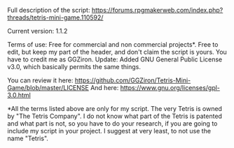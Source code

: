 Full description of the script: https://forums.rpgmakerweb.com/index.php?threads/tetris-mini-game.110592/ 

Current version: 1.1.2

Terms of use: Free for commercial and non commercial projects*. 
Free to edit, but keep my part of the header, and don't claim the script is yours. 
You have to credit me as GGZiron. 
Update: Added GNU General Public License v3.0, which basically permits the same things.

You can review it here: https://github.com/GGZiron/Tetris-Mini-Game/blob/master/LICENSE
And here: https://www.gnu.org/licenses/gpl-3.0.html

*All the terms listed above are only for my script. The very Tetris is owned
by "The Tetris Company". I do not know what part of the Tetris is patented and what part is not, so you have to do your research, if you are going to include my script in your project. I suggest at very least, to not use the name "Tetris".
